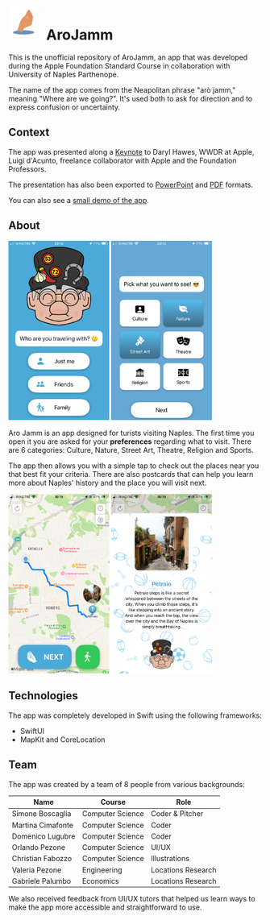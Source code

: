 <img src="assets/icon.png" alt="Aro Jamm" style="width:60px; float:left; margin-right:15px;" />

# AroJamm

This is the unofficial repository of AroJamm, an app that was developed during the Apple Foundation Standard Course in collaboration with University of Naples Parthenope.

The name of the app comes from the Neapolitan phrase "arò jamm," meaning "Where are we going?".
It's used both to ask for direction and to express confusion or uncertainty.

## Context

The app was presented along a [Keynote](https://www.dropbox.com/scl/fi/8caj6aa3zls5diu1zfvvk/Aro-Jamm.key?rlkey=beqjpwglj36o3olo8suw1g2xt&st=3b1c2q3h&dl=0) to Daryl Hawes, WWDR at Apple, Luigi d'Acunto, freelance collaborator with Apple and the Foundation Professors.

The presentation has also been exported to [PowerPoint](https://www.dropbox.com/scl/fi/oy135ae0ctfdfpitfu41p/Aro-Jamm.pptx?rlkey=flcpxpe3licoybo3hitnciv92&st=o8o436xp&dl=0) and [PDF](assets/AroJamm.pdf) formats.

You can also see a [small demo of the app](assets/demo.mp4).

## About
<img src="assets/screenshot_1.png" width="200"/>
<img src="assets/screenshot_2.png" width="200"/>

Aro Jamm is an app designed for turists visiting Naples. The first time you open it you are asked for your **preferences** regarding what to visit. There are 6 categories: Culture, Nature, Street Art, Theatre, Religion and Sports.


The app then allows you with a simple tap to check out the places near you that best fit your criteria. 
There are also postcards that can help you learn more about Naples' history and the place you will visit next.

<img src="assets/screenshot_3.png" width="200"/>
<img src="assets/screenshot_4.png" width="200"/>

## Technologies

The app was completely developed in Swift using the following frameworks:

* SwiftUI
* MapKit and CoreLocation

## Team

The app was created by a team of 8 people from various backgrounds:

| Name  |  Course | Role |
|---|---|---|
|  Simone Boscaglia  | Computer Science  | Coder & Pitcher |
|  Martina Cimafonte | Computer Science  | Coder |
|  Domenico Lugubre  | Computer Science  | Coder |
|  Orlando Pezone    | Computer Science  | UI/UX |
|  Christian Fabozzo | Computer Science  | Illustrations |
|  Valeria Pezone    | Engineering       | Locations Research |
|  Gabriele Palumbo  | Economics         | Locations Research |

We also received feedback from UI/UX tutors that helped us learn ways to make the app more accessible and straightforward to use.


